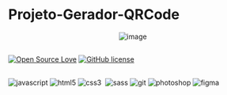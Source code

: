 # Projeto-Gerador-QRCode


 <p align="center">
  <img src="https://user-images.githubusercontent.com/108281436/192768715-8d912329-3d62-4310-a54f-f2389dbda41c.png" alt="image"/>
</p>

 ##
 
[![Open Source Love](https://badges.frapsoft.com/os/v1/open-source-175x29.png?v=103)](https://github.com/ellerbrock/open-source-badges/)
[![GitHub license](https://img.shields.io/github/license/Naereen/StrapDown.js.svg)](https://github.com/Naereen/StrapDown.js/blob/master/LICENSE)

 ##
 <img src="https://img.shields.io/badge/JavaScript-F7DF1E?style=for-the-badge&logo=javascript&logoColor=black" alt="javascript">
 <img src="https://img.shields.io/badge/HTML5-E34F26?style=for-the-badge&logo=html5&logoColor=white" alt="html5">
  <img src="https://img.shields.io/badge/CSS3-1572B6?style=for-the-badge&logo=css3&logoColor=white" alt="css3">
   <img src="https://img.shields.io/badge/Sass-CC6699?style=for-the-badge&logo=sass&logoColor=white" alt="">
    <img src="https://img.shields.io/badge/Bootstrap-563D7C?style=for-the-badge&logo=bootstrap&logoColor=white" alt="sass">
     <img src="https://img.shields.io/badge/Git-E34F26?style=for-the-badge&logo=git&logoColor=white" alt="git">
      <img src="https://img.shields.io/badge/Adobe%20Photoshop-31A8FF?style=for-the-badge&logo=Adobe%20Photoshop&logoColor=black" alt="photoshop">
       <img src="https://img.shields.io/badge/Figma-F24E1E?style=for-the-badge&logo=figma&logoColor=white" alt="figma">
